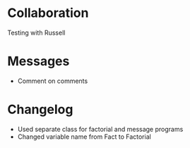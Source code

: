 Collaboration
=============

Testing with Russell

Messages
========

* Comment on comments

Changelog
=========

* Used separate class for factorial and message programs
* Changed variable name from Fact to Factorial